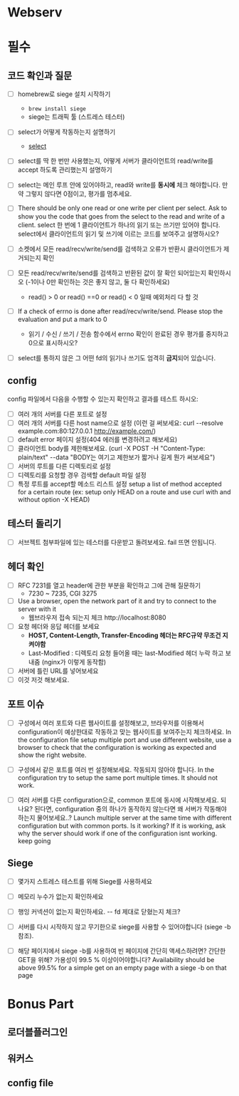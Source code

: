 # Webserv 

# 필수

## 코드 확인과 질문
- [ ]  homebrew로 siege 설치 시작하기
    - `brew install siege`
    - siege는 트래픽 툴 (스트레스 테스터)
    
- [ ] select가 어떻게 작동하는지 설명하기
    - [select](select.md) 
- [ ] select를 딱 한 번만 사용했는지, 어떻게 서버가 클라이언트의 read/write를 accept 하도록 관리했는지 설명하기
- [ ] select는 메인 루프 안에 있어야하고, read와 write를 **동시에** 체크 해야합니다. 만약 그렇지 않다면 0점이고, 평가를 멈추세요.
- [ ] There should be only one read or one write per client per select. Ask to show you the code that goes from the select to the read and write of a client. select 한 번에 1 클라이언트가 하나의 읽기 또는 쓰기만 있어야 합니다. select에서 클라이언트의 읽기 및 쓰기에 이르는 코드를 보여주고 설명하시오?
- [ ] 소켓에서 모든 read/recv/write/send를 검색하고 오류가 반환시 클라이언트가 제거되는지 확인
- [ ] 모든 read/recv/write/send를 검색하고 반환된 값이 잘 확인 되어있는지 확인하시오 (-1이나 0만 확인하는 것은 좋지 않고, 둘 다 확인하세요)
    - read() > 0 or read() ==0 or read() < 0 일때 예외처리 다 할 것
- [ ]  If a check of errno is done after read/recv/write/send. Please stop the evaluation and put a mark to 0
    - 읽기 / 수신 / 쓰기 / 전송 함수에서 errno 확인이 완료된 경우 평가를 중지하고 0으로 표시하시오?
- [ ]  select를 통하지 않은 그 어떤 fd의 읽기나 쓰기도 엄격히 **금지**되어 있습니다.

## config

config 파일에서 다음을 수행할 수 있는지 확인하고 결과를 테스트 하시오:

- [ ] 여러 개의 서버를 다른 포트로 설정
- [ ] 여러 개의 서버를 다른 host name으로 설정 (이런 걸 써보세요: curl --resolve example.com:80:127.0.0.1 http://example.com/)
- [ ] default error 페이지 설정(404 에러를 변경하려고 해보세요)
- [ ] 클라이언트 body를 제한해보세요. (curl -X POST -H "Content-Type: plain/text" --data "BODY는 여기고 제한보가 짧거나 길게 뭔가 써보세요")
- [ ] 서버의 루트를 다른 디렉토리로 설정
- [ ] 디렉토리를 요청할 경우 검색할 default 파일 설정    
- [ ] 특정 루트를 accept할 메소드 리스트 설정 setup a list of method accepted for a certain route (ex: setup only HEAD on a route and use curl with and without option -X HEAD)

## 테스터 돌리기

- [ ] 서브젝트 첨부파일에 있는 테스터를 다운받고 돌려보세요. fail 뜨면 안됩니다.

## 헤더 확인

- [ ] RFC 7231를 열고 header에 관한 부분을 확인하고 그에 관해 질문하기
    - 7230 ~ 7235, CGI 3275
- [ ]  Use a browser, open the network part of it and try to connect to the server with it
    - 웹브라우저 접속 되는지 체크 http://localhost:8080
- [ ] 요청 헤더와 응답 헤더를 보세요
    - **HOST, Content-Length, Transfer-Encoding 헤더는 RFC규약 무조건 지켜야함**
    - Last-Modified : 디렉토리 요청 들어올 때는 last-Modified 헤더 누락 하고 보내줌 (nginx가 이렇게 동작함)
- [ ] 서버에 틀린 URL를 넣어보세요
- [ ] 이것 저것 해보세요.

## 포트 이슈

- [ ] 구성에서 여러 포트와 다른 웹사이트를 설정해보고, 브라우저를 이용해서 configuration이 예상한대로 작동하고 맞는 웹사이트를 보여주는지 체크하세요. In the configuration file setup multiple port and use different website, use a browser to check that the configuration is working as expected and show the right website.


- [ ] 구성에서 같은 포트를 여러 번 설정해보세요. 작동되지 않아야 합니다. In the configuration try to setup the same port multiple times. It should not work.


- [ ] 여러 서버를 다른 configuration으로, common 포트에 동시에 시작해보세요. 되나요? 된다면, configuration 중의 하나가 동작하지 않는다면 왜 서버가 작동해야하는지 물어보세요..? Launch multiple server at the same time with different configuration but with common ports. Is it working? If it is working, ask why the server should work if one of the configuration isnt working. keep going


## Siege

- [ ] 몇가지 스트레스 테스트를 위해 Siege를 사용하세요
- [ ] 메모리 누수가 없는지 확인하세요
- [ ] 행잉 커넥션이 없는지 확인하세요. -- fd 제대로 닫혔는지 체크?
- [ ] 서버를 다시 시작하지 않고 무기한으로 siege를 사용할 수 있어야합니다 (siege -b 참조).
- [ ] 해당 페이지에서 siege -b를 사용하여 빈 페이지에 간단히 액세스하려면? 간단한 GET을 위해? 가용성이 99.5 % 이상이어야합니다? Availability should be above 99.5% for a simple get on an empty page with a siege -b on that page


# Bonus Part
## 로더블플러그인
## 워커스
## config file
